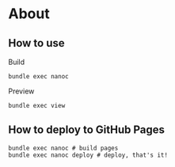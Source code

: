 # About

## How to use

Build

```
bundle exec nanoc
```

Preview

```
bundle exec view
```

## How to deploy to GitHub Pages

```
bundle exec nanoc # build pages
bundle exec nanoc deploy # deploy, that's it!
```
